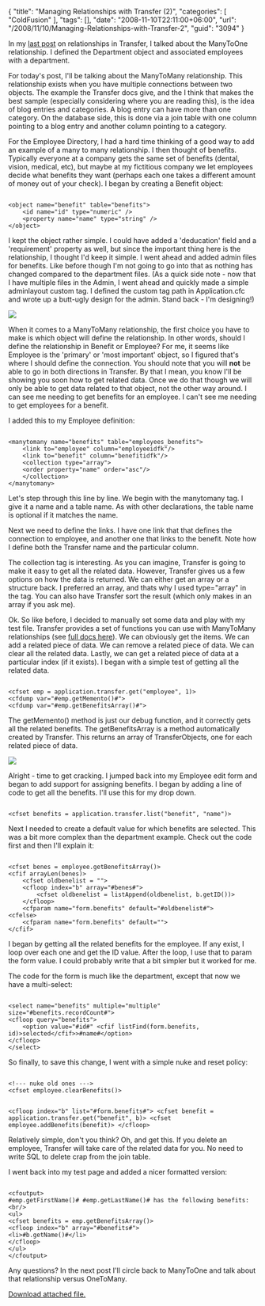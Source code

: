 {
	"title": "Managing Relationships with Transfer (2)",
	"categories": [
		"ColdFusion"
	],
	"tags": [],
	"date": "2008-11-10T22:11:00+06:00",
	"url": "/2008/11/10/Managing-Relationships-with-Transfer-2",
	"guid": "3094"
}

In my <a href="http://www.raymondcamden.com/index.cfm/2008/11/7/Managing-relationships-with-Transfer-or-the-ORM-meets-Dr-Phil">last post</a> on relationships in Transfer, I talked about the ManyToOne relationship. I defined the Department object and associated employees with a department. 

For today's post, I'll be talking about the ManyToMany relationship. This relationship exists when you have multiple connections between two objects. The example the Transfer docs give, and the I think that makes the best sample (especially considering where you are reading this), is the idea of blog entries and categories. A blog entry can have more than one category. On the database side, this is done via a join table with one column pointing to a blog entry and another column pointing to a category.
<!--more-->
For the Employee Directory, I had a hard time thinking of a good way to add an example of a many to many relationship. I then thought of benefits. Typically everyone at a company gets the same set of benefits (dental, vision, medical, etc), but maybe at my fictitious company we let employees decide what benefits they want (perhaps each one takes a different amount of money out of your check). I began by creating a Benefit object:

<code>
&lt;object name="benefit" table="benefits"&gt;
	&lt;id name="id" type="numeric" /&gt;
	&lt;property name="name" type="string" /&gt;
&lt;/object&gt;
</code>

I kept the object rather simple. I could have added a 'deducation' field and a 'requirement' property as well, but since the important thing here is the relationship, I thought I'd keep it simple. I went ahead and added admin files for benefits. Like before though I'm not going to go into that as nothing has changed compared to the department files. (As a quick side note - now that I have multiple files in the Admin, I went ahead and quickly made a simple adminlayout custom tag. I defined the custom tag path in Application.cfc and wrote up a butt-ugly design for the admin. Stand back - I'm designing!)

<img src="http://static.raymondcamden.com/images/cfjedi//Picture 126.png">

When it comes to a ManyToMany relationship, the first choice you have to make is which object will define the relationship. In other words, should I define the relationship in Benefit or Employee? For me, it seems like Employee is the 'primary' or 'most important' object, so I figured that's where I should define the connection. You should note that you will <b>not</b> be able to go in both directions in Transfer. By that I mean, you know I'll be showing you soon how to get related data. Once we do that though we will only be able to get data related to that object, not the other way around. I can see me needing to get benefits for an employee. I can't see me needing to get employees for a benefit.

I added this to my Employee definition:

<code>
&lt;manytomany name="benefits" table="employees_benefits"&gt;
	&lt;link to="employee" column="employeeidfk"/&gt;
	&lt;link to="benefit" column="benefitidfk"/&gt;
	&lt;collection type="array"&gt;
	&lt;order property="name" order="asc"/&gt;
	&lt;/collection&gt;
&lt;/manytomany&gt;
</code>

Let's step through this line by line. We begin with the manytomany tag. I give it a name and a table name. As with other declarations, the table name is optional if it matches the name. 

Next we need to define the links. I have one link that that defines the connection to employee, and another one that links to the benefit. Note how I define both the Transfer name and the particular column.

The collection tag is interesting. As you can imagine, Transfer is going to make it easy to get all the related data. However, Transfer gives us a few options on how the data is returned. We can either get an array or a structure back. I preferred an array, and thats why I used type="array" in the tag. You can also have Transfer sort the result (which only makes in an array if you ask me). 

Ok. So like before, I decided to manually set some data and play with my test file. Transfer provides a set of functions you can use with ManyToMany relationships (see <a href="http://docs.transfer-orm.com/wiki/Managing_Relationships_and_Compositions.cfm#Where_Are_the_relationships%3F">full docs here</a>). We can obviously get the items. We can add a related piece of data. We can remove a related piece of data. We can clear all the related data. Lastly, we can get a related piece of data at a particular index (if it exists). I began with a simple test of getting all the related data.

<code>
&lt;cfset emp = application.transfer.get("employee", 1)&gt;
&lt;cfdump var="#emp.getMemento()#"&gt;
&lt;cfdump var="#emp.getBenefitsArray()#"&gt;
</code>

The getMemento() method is just our debug function, and it correctly gets all the related benefits. The getBenefitsArray is a method automatically created by Transfer. This returns an array of TransferObjects, one for each related piece of data.

<img src="http://static.raymondcamden.com/images/cfjedi//Picture 310.png">

Alright - time to get cracking. I jumped back into my Employee edit form and began to add support for assigning benefits. I began by adding a line of code to get all the benefits. I'll use this for my drop down.

<code>
&lt;cfset benefits = application.transfer.list("benefit", "name")&gt;
</code>

Next I needed to create a default value for which benefits are selected. This was a bit more complex than the department example. Check out the code first and then I'll explain it:

<code>
&lt;cfset benes = employee.getBenefitsArray()&gt;
&lt;cfif arrayLen(benes)&gt;
	&lt;cfset oldbenelist = ""&gt;
	&lt;cfloop index="b" array="#benes#"&gt;
		&lt;cfset oldbenelist = listAppend(oldbenelist, b.getID())&gt;
	&lt;/cfloop&gt;
	&lt;cfparam name="form.benefits" default="#oldbenelist#"&gt;
&lt;cfelse&gt;
	&lt;cfparam name="form.benefits" default=""&gt;
&lt;/cfif&gt;
</code>

I began by getting all the related benefits for the employee. If any exist, I loop over each one and get the ID value. After the loop, I use that to param the form value. I could probably write that a bit simpler but it worked for me.

The code for the form is much like the department, except that now we have a multi-select:

<code>
&lt;select name="benefits" multiple="multiple" size="#benefits.recordCount#"&gt;
&lt;cfloop query="benefits"&gt;
	&lt;option value="#id#" &lt;cfif listFind(form.benefits, id)&gt;selected&lt;/cfif&gt;&gt;#name#&lt;/option&gt;
&lt;/cfloop&gt;
&lt;/select&gt;
</code>

So finally, to save this change, I went with a simple nuke and reset policy:

<code>
&lt;!--- nuke old ones ---&gt;
&lt;cfset employee.clearBenefits()&gt;
	
&lt;cfloop index="b" list="#form.benefits#"&gt;
	&lt;cfset benefit = application.transfer.get("benefit", b)&gt;
	&lt;cfset employee.addBenefits(benefit)&gt;
&lt;/cfloop&gt;
</code>

Relatively simple, don't you think? Oh, and get this. If you delete an employee, Transfer will take care of the related data for you. No need to write SQL to delete crap from the join table. 

I went back into my test page and added a nicer formatted version:

<code>
&lt;cfoutput&gt;
#emp.getFirstName()# #emp.getLastName()# has the following benefits:&lt;br/&gt;
&lt;ul&gt;
&lt;cfset benefits = emp.getBenefitsArray()&gt;
&lt;cfloop index="b" array="#benefits#"&gt;
&lt;li&gt;#b.getName()#&lt;/li&gt;
&lt;/cfloop&gt;
&lt;/ul&gt;
&lt;/cfoutput&gt;
</code>

Any questions? In the next post I'll circle back to ManyToOne and talk about that relationship versus OneToMany.<p><a href='enclosures/D%3A%5Chosts%5Cwww%2Ecoldfusionjedi%2Ecom%5Cenclosures%2Femployeedirectory%2Ezip'>Download attached file.</a></p>